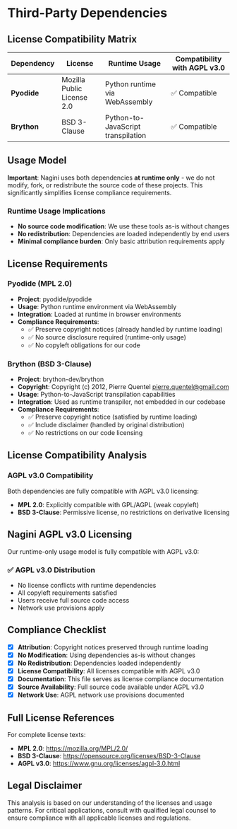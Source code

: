# Third-Party Dependencies

## License Compatibility Matrix

| Dependency | License | Runtime Usage | Compatibility with AGPL v3.0 |
|------------|---------|---------------|-------------------------------|
| **Pyodide** | Mozilla Public License 2.0 | Python runtime via WebAssembly | ✅ Compatible |
| **Brython** | BSD 3-Clause | Python-to-JavaScript transpilation | ✅ Compatible |

## Usage Model

**Important**: Nagini uses both dependencies **at runtime only** - we do not modify, fork, or redistribute the source code of these projects. This significantly simplifies license compliance requirements.

### Runtime Usage Implications
- **No source code modification**: We use these tools as-is without changes
- **No redistribution**: Dependencies are loaded independently by end users
- **Minimal compliance burden**: Only basic attribution requirements apply

## License Requirements

### Pyodide (MPL 2.0)
- **Project**: pyodide/pyodide
- **Usage**: Python runtime environment via WebAssembly
- **Integration**: Loaded at runtime in browser environments
- **Compliance Requirements**:
  - ✅ Preserve copyright notices (already handled by runtime loading)
  - ✅ No source disclosure required (runtime-only usage)
  - ✅ No copyleft obligations for our code

### Brython (BSD 3-Clause)
- **Project**: brython-dev/brython  
- **Copyright**: Copyright (c) 2012, Pierre Quentel pierre.quentel@gmail.com
- **Usage**: Python-to-JavaScript transpilation capabilities
- **Integration**: Used as runtime transpiler, not embedded in our codebase
- **Compliance Requirements**:
  - ✅ Preserve copyright notice (satisfied by runtime loading)
  - ✅ Include disclaimer (handled by original distribution)
  - ✅ No restrictions on our code licensing

## License Compatibility Analysis

### AGPL v3.0 Compatibility
Both dependencies are fully compatible with AGPL v3.0 licensing:
- **MPL 2.0**: Explicitly compatible with GPL/AGPL (weak copyleft)
- **BSD 3-Clause**: Permissive license, no restrictions on derivative licensing

## Nagini AGPL v3.0 Licensing

Our runtime-only usage model is fully compatible with AGPL v3.0:

### ✅ **AGPL v3.0 Distribution**
- No license conflicts with runtime dependencies
- All copyleft requirements satisfied
- Users receive full source code access
- Network use provisions apply

## Compliance Checklist

- [x] **Attribution**: Copyright notices preserved through runtime loading
- [x] **No Modification**: Using dependencies as-is without changes
- [x] **No Redistribution**: Dependencies loaded independently
- [x] **License Compatibility**: All licenses compatible with AGPL v3.0
- [x] **Documentation**: This file serves as license compliance documentation
- [x] **Source Availability**: Full source code available under AGPL v3.0
- [x] **Network Use**: AGPL network use provisions documented

## Full License References

For complete license texts:
- **MPL 2.0**: https://mozilla.org/MPL/2.0/
- **BSD 3-Clause**: https://opensource.org/licenses/BSD-3-Clause
- **AGPL v3.0**: https://www.gnu.org/licenses/agpl-3.0.html

## Legal Disclaimer

This analysis is based on our understanding of the licenses and usage patterns. For critical applications, consult with qualified legal counsel to ensure compliance with all applicable licenses and regulations.